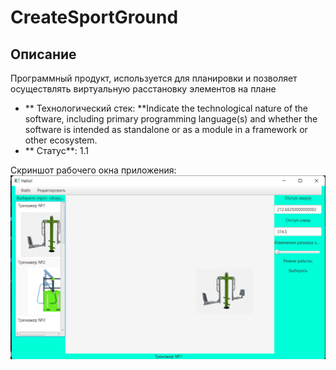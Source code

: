 # CreateSportGround
## Описание
Программный продукт, используется для планировки и позволяет осуществлять виртуальную расстановку элементов на плане
- ** Технологический стек: **Indicate the technological nature of the software, including primary programming language(s) and whether the software is intended as standalone or as a module in a framework or other ecosystem.
- ** Статус**: 1.1


Скриншот рабочего окна приложения: 
![Image alt](https://github.com/KabaSA618/CreateSportGround/blob/main/img/Screenshot.png)

